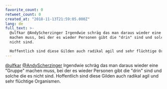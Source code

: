 ```yaml
---
favorite_count: 0
retweet_count: 0
created_at: "2018-11-13T21:59:05.000Z"
lang: de
full_text: >-
  @ulfkar @AndyScherzinger Irgendwie schräg das man daraus wieder eine "Gruppe"
  machen muss, bei der es wieder Personen gibt die "drin" sind und solche die es
  nicht sind. 

  Hoffentlich sind diese Gilden auch radikal agil und sehr flüchtige Organismen.
---
```


[@ulfkar](https://twitter.com/ulfkar)
[@AndyScherzinger](https://twitter.com/AndyScherzinger) Irgendwie schräg das man
daraus wieder eine "Gruppe" machen muss, bei der es wieder Personen gibt die
"drin" sind und solche die es nicht sind. Hoffentlich sind diese Gilden auch
radikal agil und sehr flüchtige Organismen.
